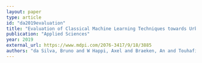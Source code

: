 ```yaml
---
layout: paper
type: article
id: "da2019evaluation"
title: "Evaluation of Classical Machine Learning Techniques towards Urban Sound Recognition on Embedded Systems"
publication: "Applied Sciences"
year: 2019
external_url: https://www.mdpi.com/2076-3417/9/18/3885
authors: "da Silva, Bruno and W Happi, Axel and Braeken, An and Touhafi, Abdellah"
---
```

